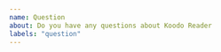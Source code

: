 ```yaml
---
name: Question
about: Do you have any questions about Koodo Reader
labels: "question"
---
```


<!--
  This issue template is for asking questions about Koodo Reader  not for bug report or feature request, irrelevent questions will be closed directly.
-->
